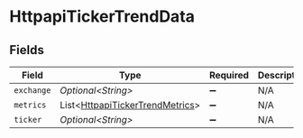 # HttpapiTickerTrendData


## Fields

| Field                                                                                    | Type                                                                                     | Required                                                                                 | Description                                                                              |
| ---------------------------------------------------------------------------------------- | ---------------------------------------------------------------------------------------- | ---------------------------------------------------------------------------------------- | ---------------------------------------------------------------------------------------- |
| `exchange`                                                                               | *Optional\<String>*                                                                      | :heavy_minus_sign:                                                                       | N/A                                                                                      |
| `metrics`                                                                                | List\<[HttpapiTickerTrendMetrics](../../models/components/HttpapiTickerTrendMetrics.md)> | :heavy_minus_sign:                                                                       | N/A                                                                                      |
| `ticker`                                                                                 | *Optional\<String>*                                                                      | :heavy_minus_sign:                                                                       | N/A                                                                                      |